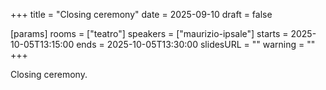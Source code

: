 +++
title = "Closing ceremony"
date = 2025-09-10
draft = false

[params]
rooms = ["teatro"]
speakers = ["maurizio-ipsale"]
starts = 2025-10-05T13:15:00
ends = 2025-10-05T13:30:00
slidesURL = ""
warning = ""
+++

Closing ceremony.
